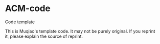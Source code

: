 # ACM-code
Code template


This is Muqiao's template code. It may not be purely original. If you reprint it, please explain the source of reprint.



 
